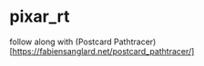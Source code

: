 # pixar_rt
follow along with (Postcard Pathtracer)[https://fabiensanglard.net/postcard_pathtracer/]

